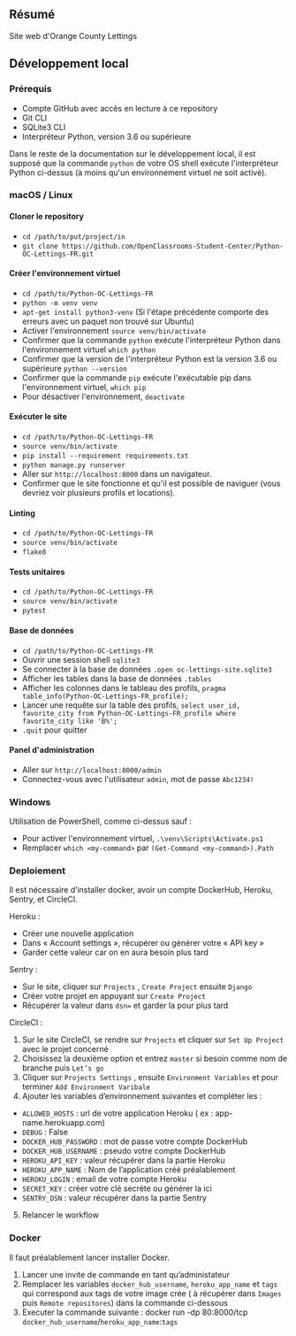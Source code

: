 ## Résumé

Site web d'Orange County Lettings

## Développement local

### Prérequis

- Compte GitHub avec accès en lecture à ce repository
- Git CLI
- SQLite3 CLI
- Interpréteur Python, version 3.6 ou supérieure

Dans le reste de la documentation sur le développement local, il est supposé que la commande `python` de votre OS shell exécute l'interpréteur Python ci-dessus (à moins qu'un environnement virtuel ne soit activé).

### macOS / Linux

#### Cloner le repository

- `cd /path/to/put/project/in`
- `git clone https://github.com/OpenClassrooms-Student-Center/Python-OC-Lettings-FR.git`

#### Créer l'environnement virtuel

- `cd /path/to/Python-OC-Lettings-FR`
- `python -m venv venv`
- `apt-get install python3-venv` (Si l'étape précédente comporte des erreurs avec un paquet non trouvé sur Ubuntu)
- Activer l'environnement `source venv/bin/activate`
- Confirmer que la commande `python` exécute l'interpréteur Python dans l'environnement virtuel
`which python`
- Confirmer que la version de l'interpréteur Python est la version 3.6 ou supérieure `python --version`
- Confirmer que la commande `pip` exécute l'exécutable pip dans l'environnement virtuel, `which pip`
- Pour désactiver l'environnement, `deactivate`

#### Exécuter le site

- `cd /path/to/Python-OC-Lettings-FR`
- `source venv/bin/activate`
- `pip install --requirement requirements.txt`
- `python manage.py runserver`
- Aller sur `http://localhost:8000` dans un navigateur.
- Confirmer que le site fonctionne et qu'il est possible de naviguer (vous devriez voir plusieurs profils et locations).

#### Linting

- `cd /path/to/Python-OC-Lettings-FR`
- `source venv/bin/activate`
- `flake8`

#### Tests unitaires

- `cd /path/to/Python-OC-Lettings-FR`
- `source venv/bin/activate`
- `pytest`

#### Base de données

- `cd /path/to/Python-OC-Lettings-FR`
- Ouvrir une session shell `sqlite3`
- Se connecter à la base de données `.open oc-lettings-site.sqlite3`
- Afficher les tables dans la base de données `.tables`
- Afficher les colonnes dans le tableau des profils, `pragma table_info(Python-OC-Lettings-FR_profile);`
- Lancer une requête sur la table des profils, `select user_id, favorite_city from
  Python-OC-Lettings-FR_profile where favorite_city like 'B%';`
- `.quit` pour quitter

#### Panel d'administration

- Aller sur `http://localhost:8000/admin`
- Connectez-vous avec l'utilisateur `admin`, mot de passe `Abc1234!`

### Windows

Utilisation de PowerShell, comme ci-dessus sauf :

- Pour activer l'environnement virtuel, `.\venv\Scripts\Activate.ps1` 
- Remplacer `which <my-command>` par `(Get-Command <my-command>).Path`

### Deploiement

Il est nécessaire d’installer docker, avoir un compte DockerHub, Heroku, Sentry, et CircleCI.

Heroku :

-	Créer une nouvelle application 
-	Dans « Account settings », récupérer ou générer votre « API key »
-	Garder cette valeur car on en aura besoin plus tard

Sentry :

-	Sur le site, cliquer sur `Projects` , `Create Project`  ensuite  `Django`
-	Créer votre projet en appuyant sur `Create Project`
-	Récupérer la valeur dans `dsn=` et garder la pour plus tard  

CircleCI :

1. Sur le site CircleCI, se rendre sur `Projects` et cliquer sur `Set Up Project` avec le projet concerné
2. Choisissez la deuxième option et entrez `master` si besoin comme nom de branche puis `Let’s go`
3. Cliquer sur `Projects Settings` , ensuite `Environment Variables` et pour terminer `Add Environment Varibale` 
4. Ajouter les variables d’environnement suivantes et compléter les :
  -	`ALLOWED_HOSTS` : url de votre application Heroku ( ex : app-name.herokuapp.com)
  -	`DEBUG` : False
  -	`DOCKER_HUB_PASSWORD` : mot de passe votre compte DockerHub
  -	`DOCKER_HUB_USERNAME` : pseudo votre compte DockerHub
  -	`HEROKU_API_KEY` : valeur récupérer dans la partie Heroku
  -	`HEROKU_APP_NAME` : Nom de l’application créé préalablement
  -	`HEROKU_LOGIN` : email de votre compte Heroku
  -	`SECRET_KEY` : créer votre clé secrète ou générer la ici
  -	`SENTRY_DSN` : valeur récupérer dans la partie Sentry
5. Relancer le workflow 

### Docker
Il faut préalablement lancer installer Docker.

1. Lancer une invite de commande en tant qu’administateur
2. Remplacer les variables `docker_hub_username`, `heroku_app_name` et `tags` qui correspond aux tags de votre image crée ( à récupérer dans `Images` puis `Remote repositores`) dans la commande ci-dessous
3. Executer la commande suivante : docker run -dp 80:8000/tcp `docker_hub_username`/`heroku_app_name`:`tags` 
